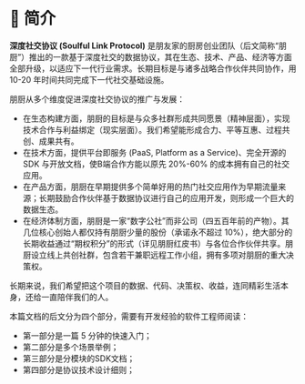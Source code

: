 # 🥳 简介

**深度社交协议 (Soulful Link Protocol)** 是朋友家的厨房创业团队（后文简称“朋厨”）推出的一款基于深度社交的数据协议，其在生态、技术、产品、经济等方面全部升级，以适应下一代行业需求。长期目标是与诸多战略合作伙伴共同协作，用 10-20 年时间共同完成下一代社交基础设施。

朋厨从多个维度促进深度社交协议的推广与发展：

* 在生态构建方面，朋厨的目标是与众多社群形成共同愿景（精神层面），实现技术合作与利益绑定（现实层面）。我们希望能形成合力、平等互惠、过程共创、成果共有。
* 在技术方面，提供平台即服务 (PaaS, Platform as a Service)、完全开源的 SDK 与开放文档，使B端合作方能以原先 20%-60% 的成本拥有自己的社交应用。
* 在产品方面，朋厨在早期提供多个简单好用的热门社交应用作为早期流量来源；长期鼓励合作伙伴基于数据协议进行自己的应用开发，则形成一个巨大的数据生态。
* 在经济体制方面，朋厨是一家“数字公社”而非公司（四五百年前的产物）。其几位核心创始人都仅持有朋厨少量的股份（承诺永不超过 10%），绝大部分的长期收益通过“期权积分”的形式（详见朋厨红皮书）与各位合作伙伴共享。朋厨设立线上共创社群，包含若干兼职远程工作小组，拥有多项对朋厨的重大决策权。

长期来说，我们希望把这个项目的数据、代码、决策权、收益，连同精彩生活本身，还给一直陪伴我们的人。



本篇文档的后文分为四个部分，需要有开发经验的软件工程师阅读：

* 第一部分是一篇 5 分钟的快速入门；
* 第二部分是多个场景举例；
* 第三部分是分模块的SDK文档；
* 第四部分是协议技术设计细则；
